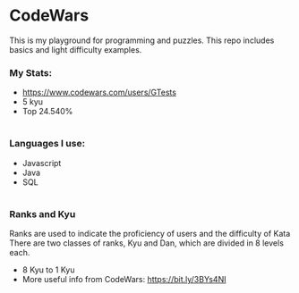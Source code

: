 # CodeWars

This is my playground for programming and puzzles. This repo includes basics and light difficulty examples.

### My Stats:

- https://www.codewars.com/users/GTests
- 5 kyu
- Top 24.540%

#

### Languages I use:

- Javascript
- Java
- SQL

#

### Ranks and Kyu

Ranks are used to indicate the proficiency of users and the difficulty of Kata\
There are two classes of ranks, Kyu and Dan, which are divided in 8 levels each.

- 8 Kyu to 1 Kyu
- More useful info from CodeWars: https://bit.ly/3BYs4NI
